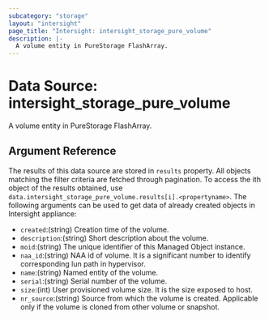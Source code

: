 ```yaml
---
subcategory: "storage"
layout: "intersight"
page_title: "Intersight: intersight_storage_pure_volume"
description: |-
  A volume entity in PureStorage FlashArray.
---
```


# Data Source: intersight_storage_pure_volume
A volume entity in PureStorage FlashArray.
## Argument Reference
The results of this data source are stored in `results` property.
All objects matching the filter criteria are fetched through pagination.
To access the ith object of the results obtained, use `data.intersight_storage_pure_volume.results[i].<propertyname>`.
The following arguments can be used to get data of already created objects in Intersight appliance:
* `created`:(string) Creation time of the volume. 
* `description`:(string) Short description about the volume. 
* `moid`:(string) The unique identifier of this Managed Object instance. 
* `naa_id`:(string) NAA id of volume. It is a significant number to identify corresponding lun path in hypervisor. 
* `name`:(string) Named entity of the volume. 
* `serial`:(string) Serial number of the volume. 
* `size`:(int) User provisioned volume size. It is the size exposed to host. 
* `nr_source`:(string) Source from which the volume is created. Applicable only if the volume is cloned from other volume or snapshot. 
 